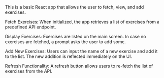 This is a basic React app that allows the user to fetch, view, and add exercises.

Fetch Exercises: When initialized, the app retrieves a list of exercises from a predefined API endpoint.

Display Exercises: Exercises are listed on the main screen. In case no exercises are fetched, a prompt asks the user to add some.

Add New Exercises: Users can input the name of a new exercise and add it to the list. The new addition is reflected immediately on the UI.

Refresh Functionality: A refresh button allows users to re-fetch the list of exercises from the API.